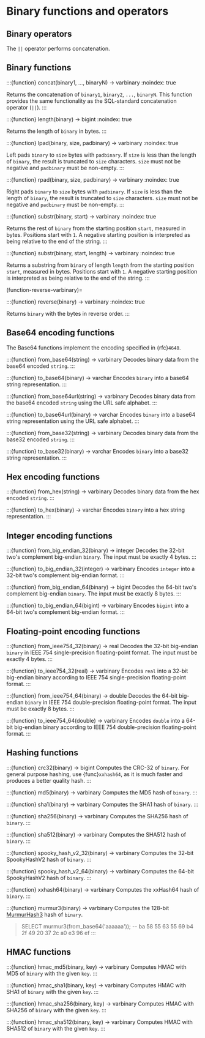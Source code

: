 # Binary functions and operators

## Binary operators

The `||` operator performs concatenation.

## Binary functions

:::{function} concat(binary1, ..., binaryN) -> varbinary
:noindex: true

Returns the concatenation of `binary1`, `binary2`, `...`, `binaryN`.
This function provides the same functionality as the
SQL-standard concatenation operator (`||`).
:::

:::{function} length(binary) -> bigint
:noindex: true

Returns the length of `binary` in bytes.
:::

:::{function} lpad(binary, size, padbinary) -> varbinary
:noindex: true

Left pads `binary` to `size` bytes with `padbinary`.
If `size` is less than the length of `binary`, the result is
truncated to `size` characters. `size` must not be negative
and `padbinary` must be non-empty.
:::

:::{function} rpad(binary, size, padbinary) -> varbinary
:noindex: true

Right pads `binary` to `size` bytes with `padbinary`.
If `size` is less than the length of `binary`, the result is
truncated to `size` characters. `size` must not be negative
and `padbinary` must be non-empty.
:::

:::{function} substr(binary, start) -> varbinary
:noindex: true

Returns the rest of `binary` from the starting position `start`,
measured in bytes. Positions start with `1`. A negative starting position
is interpreted as being relative to the end of the string.
:::

:::{function} substr(binary, start, length) -> varbinary
:noindex: true

Returns a substring from `binary` of length `length` from the starting
position `start`, measured in bytes. Positions start with `1`. A
negative starting position is interpreted as being relative to the end of
the string.
:::

(function-reverse-varbinary)=

:::{function} reverse(binary) -> varbinary
:noindex: true

Returns `binary` with the bytes in reverse order.
:::

## Base64 encoding functions

The Base64 functions implement the encoding specified in {rfc}`4648`.

:::{function} from_base64(string) -> varbinary
Decodes binary data from the base64 encoded `string`.
:::

:::{function} to_base64(binary) -> varchar
Encodes `binary` into a base64 string representation.
:::

:::{function} from_base64url(string) -> varbinary
Decodes binary data from the base64 encoded `string` using the URL safe alphabet.
:::

:::{function} to_base64url(binary) -> varchar
Encodes `binary` into a base64 string representation using the URL safe alphabet.
:::

:::{function} from_base32(string) -> varbinary
Decodes binary data from the base32 encoded `string`.
:::

:::{function} to_base32(binary) -> varchar
Encodes `binary` into a base32 string representation.
:::

## Hex encoding functions

:::{function} from_hex(string) -> varbinary
Decodes binary data from the hex encoded `string`.
:::

:::{function} to_hex(binary) -> varchar
Encodes `binary` into a hex string representation.
:::

## Integer encoding functions

:::{function} from_big_endian_32(binary) -> integer
Decodes the 32-bit two's complement big-endian `binary`.
The input must be exactly 4 bytes.
:::

:::{function} to_big_endian_32(integer) -> varbinary
Encodes `integer` into a 32-bit two's complement big-endian format.
:::

:::{function} from_big_endian_64(binary) -> bigint
Decodes the 64-bit two's complement big-endian `binary`.
The input must be exactly 8 bytes.
:::

:::{function} to_big_endian_64(bigint) -> varbinary
Encodes `bigint` into a 64-bit two's complement big-endian format.
:::

## Floating-point encoding functions

:::{function} from_ieee754_32(binary) -> real
Decodes the 32-bit big-endian `binary` in IEEE 754 single-precision floating-point format.
The input must be exactly 4 bytes.
:::

:::{function} to_ieee754_32(real) -> varbinary
Encodes `real` into a 32-bit big-endian binary according to IEEE 754 single-precision floating-point format.
:::

:::{function} from_ieee754_64(binary) -> double
Decodes the 64-bit big-endian `binary` in IEEE 754 double-precision floating-point format.
The input must be exactly 8 bytes.
:::

:::{function} to_ieee754_64(double) -> varbinary
Encodes `double` into a 64-bit big-endian binary according to IEEE 754 double-precision floating-point format.
:::

## Hashing functions

:::{function} crc32(binary) -> bigint
Computes the CRC-32 of `binary`. For general purpose hashing, use
{func}`xxhash64`, as it is much faster and produces a better quality hash.
:::

:::{function} md5(binary) -> varbinary
Computes the MD5 hash of `binary`.
:::

:::{function} sha1(binary) -> varbinary
Computes the SHA1 hash of `binary`.
:::

:::{function} sha256(binary) -> varbinary
Computes the SHA256 hash of `binary`.
:::

:::{function} sha512(binary) -> varbinary
Computes the SHA512 hash of `binary`.
:::

:::{function} spooky_hash_v2_32(binary) -> varbinary
Computes the 32-bit SpookyHashV2 hash of `binary`.
:::

:::{function} spooky_hash_v2_64(binary) -> varbinary
Computes the 64-bit SpookyHashV2 hash of `binary`.
:::

:::{function} xxhash64(binary) -> varbinary
Computes the xxHash64 hash of `binary`.
:::

:::{function} murmur3(binary) -> varbinary
Computes the 128-bit [MurmurHash3](https://wikipedia.org/wiki/MurmurHash)
hash of `binary`.

> SELECT murmur3(from_base64('aaaaaa'));
> -- ba 58 55 63 55 69 b4 2f 49 20 37 2c a0 e3 96 ef
:::

## HMAC functions

:::{function} hmac_md5(binary, key) -> varbinary
Computes HMAC with MD5 of `binary` with the given `key`.
:::

:::{function} hmac_sha1(binary, key) -> varbinary
Computes HMAC with SHA1 of `binary` with the given `key`.
:::

:::{function} hmac_sha256(binary, key) -> varbinary
Computes HMAC with SHA256 of `binary` with the given `key`.
:::

:::{function} hmac_sha512(binary, key) -> varbinary
Computes HMAC with SHA512 of `binary` with the given `key`.
:::
